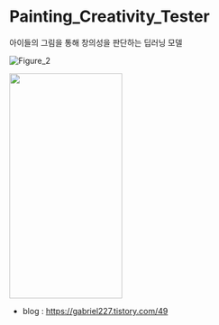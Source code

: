 # Painting_Creativity_Tester

아이들의 그림을 통해 창의성을 판단하는 딥러닝 모델

![Figure_2](https://github.com/user-attachments/assets/5e4bd3dc-c35f-4414-b129-553da72cc5f0)

<img src="(https://github.com/user-attachments/assets/f6e1aa6c-09be-488e-97ef-85f6705f6a67).png" width="200" height="400"/>

  - blog : https://gabriel227.tistory.com/49

